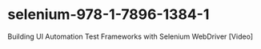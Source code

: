 # selenium-978-1-7896-1384-1
Building UI Automation Test Frameworks with Selenium WebDriver [Video]
